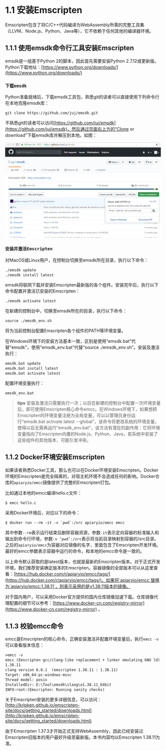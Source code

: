 # 1.1 安装Emscripten

Emscripten包含了将C/C++代码编译为WebAssembly所需的完整工具集（LLVM、Node.js、Python、Java等），它不依赖于任何其他的编译器环境。

## 1.1.1 使用emsdk命令行工具安装Emscripten

emsdk是一组基于Python 2的脚本，因此首先需要安装Python 2.7.12或更新版。Python下载地址：[https://www.python.org/downloads/](https://www.python.org/downloads/)

### `下载emsdk`

Python准备就绪后，下载emsdk工具包，熟悉git的读者可以直接使用下列命令行在本地克隆emsdk库：

```
git clone https://github.com/juj/emsdk.git
```

不熟悉git的读者可以访问[https://github.com/juj/emsdk](https://github.com/juj/emsdk)，然后通过页面右上方的“Clone or download”下载emsdk库并解压到本地。如图：

![](images/download_emsdk.png)

### `安装并激活Emscripten`

对MacOS或Linux用户，在控制台切换至emsdk所在目录，执行以下命令：

```
./emsdk update
./emsdk install latest
```

emsdk将联网下载并安装Emscripten最新版的各个组件。安装完毕后，执行以下命令配置并激活已安装的Emscripten：

```
./emsdk activate latest
```

在新建的控制台中，切换至emsdk所在的目录，执行以下命令：

```
source ./emsdk_env.sh
```

将为当前控制台配置Emscripten各个组件的PATH等环境变量。


在Windows环境下的安装方法基本一致，区别是使用“emsdk.bat”代替“emsdk”，使用“emsdk_env.bat”代替“source ./emsdk_env.sh”。安装及激活执行：

```
emsdk.bat update
emsdk.bat install latest
emsdk.bat activate latest
```

配置环境变量执行：

```
emsdk_env.bat
```

> **tips** 安装及激活只需要执行一次；以后在新建的控制台中配置一次环境变量后，即可使用Emscripten核心命令emcc。在Windows环境下，如果想把Emscripten的环境变量注册为全局变量，可以以管理员身份运行“emsdk.bat activate latest --global”，该命令将更改系统的环境变量，使得以后无需再运行“emsdk_env.bat”，该方法有潜在的副作用：它将环境变量指向了Emscripten内置的Node.js、Python、Java，若系统中安装了这些组件的其他版本，可能引发冲突。


## 1.1.2 Docker环境安装Emscripten

如果读者熟悉Docker工具，那么也可以在Docker环境安装Emscripten。Docker环境的Emscripten是完全隔离的，对宿主机环境不会造成任何的影响。Docker仓库的`apiaryio/emcc`镜像提供了完整的Emscripten打包。

比如通过本地的emcc编译hello.c文件：

```
$ emcc hello.c
```

采用Docker环境后，对应以下的命令：

```
$ docker run --rm -it -v `pwd`:/src apiaryio/emcc emcc
```

其中参数`--rm`表示运行结束后删除容器资源，参数`-it`表示定向容器的标准输入和输出到命令行环境，参数`-v ‘pwd’:/src`表示将当前目录映射到容器的/src目录。之后的`apiaryio/emcc`为容器对应镜像的名字，里面包含了Emscripten开发环境。最好的emcc参数表示容器中运行的命令，和本地的emcc命令是一致的。

以上命令默认获取的是latest版本，也就是最新的Emscripten版本。对于正式开发环境，我们推荐安装确定版本的Emscripten。容器镜像的全部版本可以从这里查看：[https://hub.docker.com/r/apiaryio/emcc/tags/](https://hub.docker.com/r/apiaryio/emcc/tags/)。如果将`apiaryio/emcc`替换为`apiaryio/emcc:1.38.11`，则表示采用的是v1.38.11版本的镜像。

对于国内用户，可以采用Docker官方提供的国内仓库镜像加速下载。仓库镜像代理配置的细节可以参考：[https://www.docker-cn.com/registry-mirror](https://www.docker-cn.com/registry-mirror) 。

## 1.1.3 校验emcc命令

emcc是Emscripten的核心命令，正确安装激活并配置环境变量后，执行`emcc -v`可以查看版本信息：

```
>emcc -v
emcc (Emscripten gcc/clang-like replacement + linker emulating GNU ld) 1.38.11
clang version 6.0.1  (emscripten 1.38.11 : 1.38.11)
Target: x86_64-pc-windows-msvc
Thread model: posix
InstalledDir: E:\Tool\emsdk\clang\e1.38.11_64bit
INFO:root:(Emscripten: Running sanity checks)
```

关于Emscripten安装的更多详细信息，可以访问：[http://kripken.github.io/emscripten-site/docs/getting_started/downloads.html](http://kripken.github.io/emscripten-site/docs/getting_started/downloads.html)

由于Emscripten 1.37.3才开始正式支持WebAssembly，因此已经安装过Emscripten旧版本的用户最好升级至最新版。本书内容均以Emscripten 1.38.11为准。